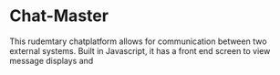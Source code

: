 # Chat-Master

This rudemtary chatplatform allows for communication between two external systems. Built in Javascript, it has a front end screen to view message displays and 
